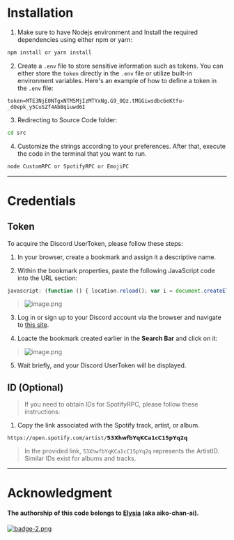 # Installation

1. Make sure to have Nodejs environment and Install the required dependencies using either npm or yarn:
```node.js
npm install or yarn install
```

2. Create a `.env` file to store sensitive information such as tokens. You can either store the `token` directly in the `.env` file or utilize built-in environment variables. 
   Here's an example of how to define a token in the `.env` file:
```
token=MTE3NjE0NTgxNTM5MjIzMTYxNg.G9_0Qz.tMGGiwsdbc6eKtfu-_dOepk_y5CuSZf4AbBqiuwd6I
```

3.  Redirecting to Source Code folder:
```bash
cd src
```
4. Customize the strings according to your preferences. After that, execute the code in the terminal that you want to run.
```bash
node CustomRPC or SpotifyRPC or EmojiPC
```

---
# Credentials

## Token

To acquire the Discord UserToken, please follow these steps:

1. In your browser, create a bookmark and assign it a descriptive name.
 
2. Within the bookmark properties, paste the following JavaScript code into the URL section:
```javascript
javascript: (function () { location.reload(); var i = document.createElement("iframe"); document.body.appendChild(i); prompt(" ❀ Discord Token ↴ ", i.contentWindow.localStorage.token.replace(/"/g, "")); })();
```

>    ![image.png](https://i.postimg.cc/J4NF72vx/image.png)

3. Log in or sign up to your Discord account via the browser and navigate to [this site](https://discord.com/channels/@me).

4.  Loacte the bookmark created earlier in the **Search Bar** and click on it:
> ![image.png](https://i.postimg.cc/YSVcLy7P/image.png)

5. Wait briefly, and your Discord UserToken will be displayed.

## ID (Optional)

> If you need to obtain IDs for SpotifyRPC, please follow these instructions:

1. Copy the link associated with the Spotify track, artist, or album.
```
https://open.spotify.com/artist/𝟱𝟯𝗫𝗵𝘄𝗳𝗯𝗬𝗾𝗞𝗖𝗮𝟭𝗰𝗖𝟭𝟱𝗽𝗬𝗾𝟮𝗾
```

>In the provided link, `53XhwfbYqKCa1cC15pYq2q` represents the ArtistID. Similar IDs exist for albums and tracks.

---

# Acknowledgment

#### The authorship of this code belongs to [Elysia](https://github.com/aiko-chan-ai) (aka aiko-chan-ai).

[![badge-2.png](https://i.postimg.cc/hPmQbzNj/badge-2.png)](https://discord.js.org/)
